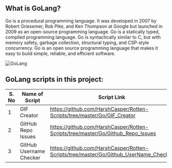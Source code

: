 ## What is GoLang?
Go is a procedural programming language. It was developed in 2007 by Robert Griesemer, Rob Pike, and Ken Thompson at Google but launched in 2009 as an open-source programming language. Go is a statically typed, compiled programming language. Go is syntactically similar to C, but with memory safety, garbage collection, structural typing, and CSP-style concurrency. Go is an open source programming language that makes it easy to build simple, reliable, and efficient software.

![GoLang](https://www.vertica.com/wp-content/uploads/2019/07/Golang.png)

## GoLang scripts in this project:

| S. No | Name of Script | Script Link |  Author |
--- | --- | --- | ---
1 | GIF Creator | https://github.com/HarshCasper/Rotten-Scripts/tree/master/Go/GIF_Creator | [WABLE SANKET](https://github.com/Sanketwable)
2 | GitHub Repo Issues | https://github.com/HarshCasper/Rotten-Scripts/tree/master/Go/Github_Repo_Issues | [WABLE SANKET](https://github.com/Sanketwable)
3 | GitHub Username Checker | https://github.com/HarshCasper/Rotten-Scripts/tree/master/Go/Github_UserName_Checker | [WABLE SANKET](https://github.com/Sanketwable)